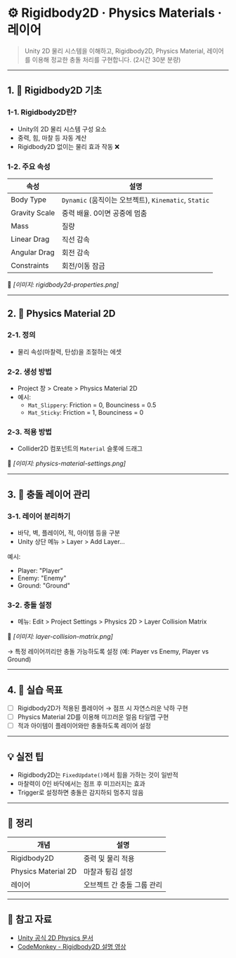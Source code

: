 # ⚙️ Rigidbody2D · Physics Materials · 레이어
> Unity 2D 물리 시스템을 이해하고, Rigidbody2D, Physics Material, 레이어를 이용해 정교한 충돌 처리를 구현합니다. (2시간 30분 분량)

---

## 1. 🔄 Rigidbody2D 기초

### 1-1. Rigidbody2D란?
- Unity의 2D 물리 시스템 구성 요소
- 중력, 힘, 마찰 등 자동 계산
- Rigidbody2D 없이는 물리 효과 작동 ❌

### 1-2. 주요 속성
| 속성 | 설명 |
|------|------|
| Body Type | `Dynamic` (움직이는 오브젝트), `Kinematic`, `Static` |
| Gravity Scale | 중력 배율. 0이면 공중에 멈춤 |
| Mass | 질량 |
| Linear Drag | 직선 감속 |
| Angular Drag | 회전 감속 |
| Constraints | 회전/이동 잠금 |

📸 *[이미지: rigidbody2d-properties.png]*

---

## 2. 🧼 Physics Material 2D

### 2-1. 정의
- 물리 속성(마찰력, 탄성)을 조절하는 에셋

### 2-2. 생성 방법
- Project 창 > Create > Physics Material 2D
- 예시:
  - `Mat_Slippery`: Friction = 0, Bounciness = 0.5
  - `Mat_Sticky`: Friction = 1, Bounciness = 0

### 2-3. 적용 방법
- Collider2D 컴포넌트의 `Material` 슬롯에 드래그

📸 *[이미지: physics-material-settings.png]*

---

## 3. 🧱 충돌 레이어 관리

### 3-1. 레이어 분리하기
- 바닥, 벽, 플레이어, 적, 아이템 등을 구분
- Unity 상단 메뉴 > Layer > Add Layer...

예시:
- Player: "Player"
- Enemy: "Enemy"
- Ground: "Ground"

### 3-2. 충돌 설정
- 메뉴: Edit > Project Settings > Physics 2D > Layer Collision Matrix

📸 *[이미지: layer-collision-matrix.png]*

→ 특정 레이어끼리만 충돌 가능하도록 설정 (예: Player vs Enemy, Player vs Ground)

---

## 4. 🧪 실습 목표

- [ ] Rigidbody2D가 적용된 플레이어 → 점프 시 자연스러운 낙하 구현
- [ ] Physics Material 2D를 이용해 미끄러운 얼음 타일맵 구현
- [ ] 적과 아이템이 플레이어와만 충돌하도록 레이어 설정

---

## 💡 실전 팁

- Rigidbody2D는 `FixedUpdate()`에서 힘을 가하는 것이 일반적
- 마찰력이 0인 바닥에서는 점프 후 미끄러지는 효과
- Trigger로 설정하면 충돌은 감지하되 멈추지 않음

---

## 🧠 정리

| 개념 | 설명 |
|------|------|
| Rigidbody2D | 중력 및 물리 적용 |
| Physics Material 2D | 마찰과 튕김 설정 |
| 레이어 | 오브젝트 간 충돌 그룹 관리 |

---

## 🔗 참고 자료

- [Unity 공식 2D Physics 문서](https://docs.unity3d.com/Manual/Physics2DReference.html)
- [CodeMonkey - Rigidbody2D 설명 영상](https://www.youtube.com/watch?v=YXVy3p3jkBU)
